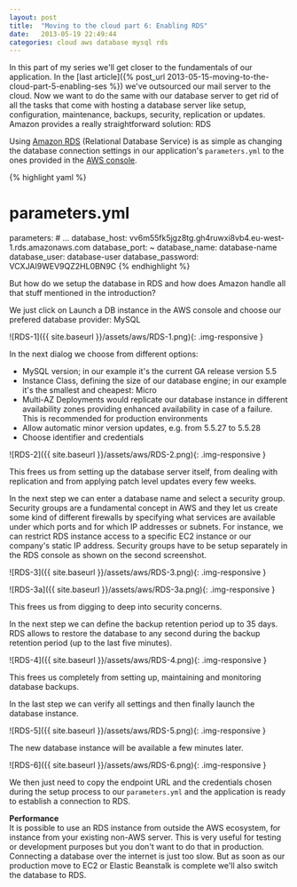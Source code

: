 ```yaml
---
layout: post
title:  "Moving to the cloud part 6: Enabling RDS"
date:   2013-05-19 22:49:44
categories: cloud aws database mysql rds
---
```


In this part of my series we'll get closer to the fundamentals of our application.
In the [last article]({% post_url 2013-05-15-moving-to-the-cloud-part-5-enabling-ses %})
we've outsourced our mail server to the cloud. Now we want to do the same with our
database server to get rid of all the tasks that come with hosting a database server
like setup, configuration, maintenance, backups, security, replication or updates.
Amazon provides a really straightforward solution: RDS

Using [Amazon RDS](http://aws.amazon.com/rds) (Relational Database Service) is as
simple as changing the database connection settings in our application's
`parameters.yml` to the ones provided in the [AWS console](https://console.aws.amazon.com/rds).

{% highlight yaml %}
# parameters.yml
parameters:
    # ...
    database_host: vv6m55fk5jgz8tg.gh4ruwxi8vb4.eu-west-1.rds.amazonaws.com
    database_port: ~
    database_name: database-name
    database_user: database-user
    database_password: VCXJAI9WEV9QZ2HL0BN9C
{% endhighlight %}

But how do we setup the database in RDS and how does Amazon handle all that stuff
mentioned in the introduction?

We just click on Launch a DB instance in the AWS console and choose our
prefered database provider: MySQL

![RDS-1]({{ site.baseurl }}/assets/aws/RDS-1.png){: .img-responsive }

In the next dialog we choose from different options:

* MySQL version; in our example it's the current GA release version 5.5
* Instance Class, defining the size of our database engine; in our example it's the
 smallest and cheapest: Micro
* Multi-AZ Deployments would replicate our database instance in different availability
 zones providing enhanced availability in case of a failure. This is recommended for
 production environments
* Allow automatic minor version updates, e.g. from 5.5.27 to 5.5.28
* Choose identifier and credentials

![RDS-2]({{ site.baseurl }}/assets/aws/RDS-2.png){: .img-responsive }

This frees us from setting up the database server itself, from dealing with
replication and from applying patch level updates every few weeks.

In the next step we can enter a database name and select a security group. Security
groups are a fundamental concept in AWS and they let us create some kind of different
firewalls by specifying what services are available under which ports and for which IP
addresses or subnets. For instance, we can restrict RDS instance access to a
specific EC2 instance or our company's static IP address. Security groups have to be
setup separately in the RDS console as shown on the second screenshot.

![RDS-3]({{ site.baseurl }}/assets/aws/RDS-3.png){: .img-responsive }

![RDS-3a]({{ site.baseurl }}/assets/aws/RDS-3a.png){: .img-responsive }

This frees us from digging to deep into security concerns.

In the next step we can define the backup retention period up to 35 days. RDS allows
to restore the database to any second during the backup retention period (up to the
last five minutes).

![RDS-4]({{ site.baseurl }}/assets/aws/RDS-4.png){: .img-responsive }

This frees us completely from setting up, maintaining and monitoring database backups.

In the last step we can verify all settings and then finally launch the database instance.

![RDS-5]({{ site.baseurl }}/assets/aws/RDS-5.png){: .img-responsive }

The new database instance will be available a few minutes later.

![RDS-6]({{ site.baseurl }}/assets/aws/RDS-6.png){: .img-responsive }

We then just need to copy the endpoint URL and the credentials chosen during the setup
process to our `parameters.yml` and the application is ready to establish a connection
to RDS.

**Performance**<br>
It is possible to use an RDS instance from outside the AWS ecosystem, for instance from
your existing non-AWS server. This is very useful for testing or development purposes
but you don't want to do that in production. Connecting a database over the internet is
just too slow. But as soon as our production move to EC2 or Elastic Beanstalk is complete
we'll also switch the database to RDS.
